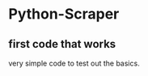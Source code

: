 # Python-Scraper


first code that works
---------------------------

very simple code to test out the basics. 
